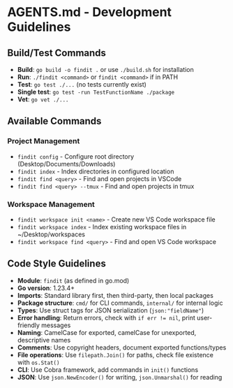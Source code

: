 # AGENTS.md - Development Guidelines

## Build/Test Commands
- **Build**: `go build -o findit .` or use `./build.sh` for installation
- **Run**: `./findit <command>` or `findit <command>` if in PATH
- **Test**: `go test ./...` (no tests currently exist)
- **Single test**: `go test -run TestFunctionName ./package`
- **Vet**: `go vet ./...`

## Available Commands
### Project Management
- `findit config` - Configure root directory (Desktop/Documents/Downloads)
- `findit index` - Index directories in configured location
- `findit find <query>` - Find and open projects in VSCode
- `findit find <query> --tmux` - Find and open projects in tmux

### Workspace Management
- `findit workspace init <name>` - Create new VS Code workspace file
- `findit workspace index` - Index existing workspace files in ~/Desktop/workspaces
- `findit workspace find <query>` - Find and open VS Code workspace

## Code Style Guidelines
- **Module**: `findit` (as defined in go.mod)
- **Go version**: 1.23.4+
- **Imports**: Standard library first, then third-party, then local packages
- **Package structure**: `cmd/` for CLI commands, `internal/` for internal logic
- **Types**: Use struct tags for JSON serialization (`json:"fieldName"`)
- **Error handling**: Return errors, check with `if err != nil`, print user-friendly messages
- **Naming**: CamelCase for exported, camelCase for unexported, descriptive names
- **Comments**: Use copyright headers, document exported functions/types
- **File operations**: Use `filepath.Join()` for paths, check file existence with `os.Stat()`
- **CLI**: Use Cobra framework, add commands in `init()` functions
- **JSON**: Use `json.NewEncoder()` for writing, `json.Unmarshal()` for reading